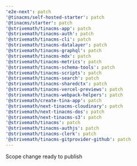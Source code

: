 ```yaml
---
'e2e-next': patch
'@tinacms/self-hosted-starter': patch
'@tinacms/starter': patch
'@strivemath/tinacms-app': patch
'@strivemath/tinacms-auth': patch
'@strivemath/tinacms-cli': patch
'@strivemath/tinacms-datalayer': patch
'@strivemath/tinacms-graphql': patch
'@strivemath/tinacms-mdx': patch
'@strivemath/tinacms-metrics': patch
'@strivemath/tinacms-schema-tools': patch
'@strivemath/tinacms-scripts': patch
'@strivemath/tinacms-search': patch
'@strivemath/tinacms-sharedctx': patch
'@strivemath/tinacms-vercel-previews': patch
'@strivemath/tinacms-webpack-helpers': patch
'@strivemath/create-tina-app': patch
'@strivemath/next-tinacms-cloudinary': patch
'@strivemath/next-tinacms-dos': patch
'@strivemath/next-tinacms-s3': patch
'@strivemath/tinacms': patch
'@strivemath/tinacms-authjs': patch
'@strivemath/tinacms-clerk': patch
'@strivemath/tinacms-gitprovider-github': patch
---
```


Scope change ready to publish

